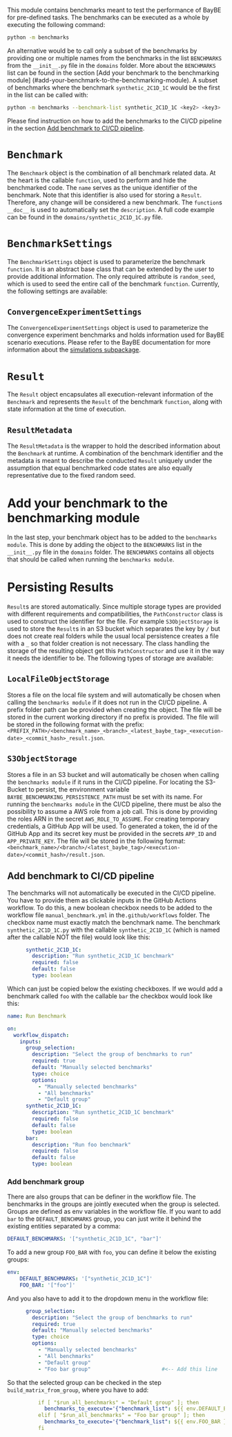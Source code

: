 This module contains benchmarks meant to test the performance of BayBE for
pre-defined tasks. The benchmarks can be executed as a whole by executing
the following command:

```bash
python -m benchmarks
```

An alternative would be to call only a subset of the benchmarks by providing
one or multiple names from the benchmarks in the list
 `BENCHMARKS` from the `__init__.py` file in the
`domains` folder. More about the `BENCHMARKS` list can be found in the section
[Add your benchmark to the benchmarking module]
(#add-your-benchmark-to-the-benchmarking-module).
A subset of benchmarks where the benchmark `synthetic_2C1D_1C` would be the first in
the list can be called with:

```bash
python -m benchmarks --benchmark-list synthetic_2C1D_1C <key2> <key3>
```

Please find instruction on how to add the benchmarks to the CI/CD pipeline in the
section [Add benchmark to CI/CD pipeline](#add-benchmark-to-ci/cd-pipeline).

# `Benchmark`

The `Benchmark` object is the combination of all benchmark related data.
At the heart is the callable `function`, used to perform and hide the
benchmarked code. The `name` serves as the unique identifier of the benchmark. Note that
this identifier is also used for storing a `Result`. Therefore, any change will be
considered a new benchmark. The `function`s `__doc__` is used to
automatically set the `description`. A full code example can be found in the
`domains/synthetic_2C1D_1C.py` file.

# `BenchmarkSettings`

The `BenchmarkSettings` object is used to parameterize the benchmark `function`.
It is an abstract base class that can be extended by the user to provide
additional information. The only required attribute is
`random_seed`, which is used to seed the entire call of the benchmark `function`.
Currently, the following settings are available:

## `ConvergenceExperimentSettings`

The `ConvergenceExperimentSettings` object is used to parameterize the
convergence experiment benchmarks and holds information used for BayBE scenario
executions. Please refer to the BayBE documentation for more information
about the [simulations subpackage](baybe.simulation).

# `Result`

The `Result` object encapsulates all execution-relevant information of the `Benchmark`
and represents the `Result` of the benchmark `function`, along with state information
at the time of execution.

## `ResultMetadata`

The `ResultMetadata` is the wrapper to hold the described information about the
`Benchmark` at runtime. A combination of the benchmark identifier and the metadata
is meant to describe the conducted `Result` uniquely under the assumption that equal
benchmarked code states are also equally representative due to the fixed random seed.

# Add your benchmark to the benchmarking module

In the last step, your benchmark object has to be added to the
`benchmarks module`. This is done by adding the object to the `BENCHMARKS`
list in the `__init__.py` file in the `domains` folder. The `BENCHMARKS` contains all
objects that should be called when running the `benchmarks module`.

# Persisting Results

`Result`s are stored automatically. Since multiple storage types are provided with
different requirements and compatibilities, the `PathConstructor` class is used to
construct the identifier for the file. For example `S3ObjectStorage` is used to
store the `Result`s in an S3 bucket which separates the key by `/` but does not create
real folders while the usual local persistence creates a file with a `_` so that folder
creation is not necessary. The class handling the storage of the resulting object get
this `PathConstructor` and use it in the way it needs the identifier to be.
The following types of storage are available:

## `LocalFileObjectStorage`

Stores a file on the local file system and will automatically be chosen when calling
the `benchmarks module` if it does not run in the CI/CD pipeline. A prefix folder path can be
provided when creating the object. The file will be stored in the current working
directory if no prefix is provided. The file will be stored in the following format
with the prefix:
`<PREFIX_PATH>/<benchmark_name>_<branch>_<latest_baybe_tag>_<execution-date>_<commit_hash>_result.json`.

## `S3ObjectStorage`

Stores a file in an S3 bucket and will automatically be chosen when calling the
`benchmarks module` if it runs in the CI/CD pipeline. For locating the S3-Bucket to
persist, the environment variable `BAYBE_BENCHMARKING_PERSISTENCE_PATH` must be set
with its name. For running the `benchmarks module` in the CI/CD pipeline,
there must be also the possibility to assume a AWS role from a job call.
This is done by providing the roles ARN in the secret `AWS_ROLE_TO_ASSUME`.
For creating temporary credentials, a GitHub App will be used.
To generated a token, the id of the GitHub App and its secret key must be provided in
the secrets `APP_ID` and `APP_PRIVATE_KEY`. The file will be stored in the following
format: `<benchmark_name>/<branch>/<latest_baybe_tag>/<execution-date>/<commit_hash>/result.json`.

## Add benchmark to CI/CD pipeline

The benchmarks will not automatically be executed in the CI/CD pipeline.
You have to provide them as clickable inputs in the GitHub Actions workflow.
To do this, a new boolean checkbox needs to be added to the workflow file
`manual_benchmark.yml` in the`.github/workflows` folder. The checkbox name must exactly
match the benchmark name. The benchmark `synthetic_2C1D_1C.py` with the callable
`synthetic_2C1D_1C` (which is named after the callable NOT the file) would look
like this:

```yaml
      synthetic_2C1D_1C:
        description: "Run synthetic_2C1D_1C benchmark"
        required: false
        default: false
        type: boolean
```

Which can just be copied below the existing checkboxes. If we would add a benchmark
called `foo` with the callable `bar` the checkbox would look like this:

```yaml
name: Run Benchmark

on:
  workflow_dispatch:
    inputs:
      group_selection:
        description: "Select the group of benchmarks to run"
        required: true
        default: "Manually selected benchmarks"
        type: choice
        options:
          - "Manually selected benchmarks"
          - "All benchmarks"
          - "Default group"
      synthetic_2C1D_1C:
        description: "Run synthetic_2C1D_1C benchmark"
        required: false
        default: false
        type: boolean
      bar:
        description: "Run foo benchmark"
        required: false
        default: false
        type: boolean
```

### Add benchmark group

There are also groups that can be definer in the workflow file. The benchmarks in the
groups are jointly executed when the group is selected. Groups are defined as env variables
in the workflow file. If you want to add `bar` to the `DEFAULT_BENCHMARKS` group, you
can just write it behind the existing entities separated by a comma:

```yaml
DEFAULT_BENCHMARKS: '["synthetic_2C1D_1C", "bar"]'
```

To add a new group `FOO_BAR` with `foo`, you can define it below the existing groups:

```yaml
env:
    DEFAULT_BENCHMARKS: '["synthetic_2C1D_1C"]'
    FOO_BAR: '["foo"]'
```

And you also have to add it to the dropdown menu in the workflow file:

```yaml
      group_selection:
        description: "Select the group of benchmarks to run"
        required: true
        default: "Manually selected benchmarks"
        type: choice
        options:
          - "Manually selected benchmarks"
          - "All benchmarks"
          - "Default group"
          - "Foo bar group"                       #<-- Add this line
```

So that the selected group can be checked in the step `build_matrix_from_group`, where
you have to add:

```yaml
          if [ "$run_all_benchmarks" = "Default group" ]; then
            benchmarks_to_execute='{"benchmark_list": ${{ env.DEFAULT_BENCHMARKS }} }'
          elif [ "$run_all_benchmarks" = "Foo bar group" ]; then             #<-- Add this line
            benchmarks_to_execute='{"benchmark_list": ${{ env.FOO_BAR }} }'  #<-- Add this line
          fi
``` 
